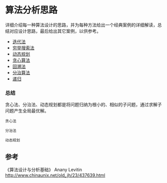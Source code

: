 # 算法分析思路
 
详细介绍每一种算法设计的思路，并为每种方法给出一个经典案例的详细解读，总结对应设计思路，最后给出其它案例，以供参考。


* [迭代法](迭代法.md)  
* [穷举搜索法](穷举搜索法.md)   
* [动态规划](动态规划.md)  
* [贪心算法](贪心算法.md)  
* [回溯法](回溯法.md)  
* [分治算法](分治算法.md)
* [递归](递归.md)  



### 总结

贪心法、分治法、动态规划都是将问题归纳为根小的、相似的子问题，通过求解子问题产生全局最优解。

`贪心法`

`分治法`

`动态规划`



## 参考

《算法设计与分析基础》 Anany Levitin   
http://www.chinaunix.net/old_jh/23/437639.html



